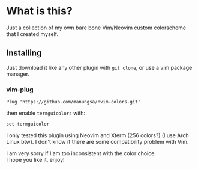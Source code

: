 # What is this?
Just a collection of my own bare bone Vim/Neovim custom colorscheme that I created myself.

## Installing
Just download it like any other plugin with `git clone`, or use a vim package manager.

### vim-plug
```
Plug 'https://github.com/manungsa/nvim-colors.git'
```

then enable `termguicolors` with:
```
set termguicolor
```

I only tested this plugin using Neovim and Xterm (256 colors?) (I use Arch Linux btw). I don't know if there are some compatibility problem with Vim.

I am very sorry if I am too inconsistent with the color choice.  
I hope you like it, enjoy!
